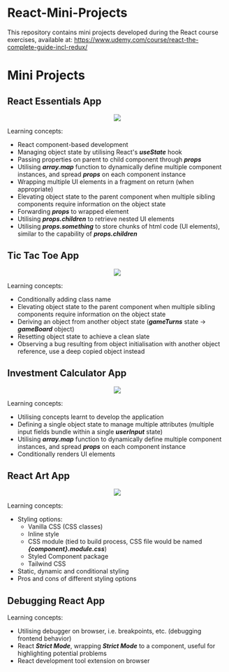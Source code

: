 # React-Mini-Projects
This repository contains mini projects developed during the React course exercises, available at: https://www.udemy.com/course/react-the-complete-guide-incl-redux/

# Mini Projects
## React Essentials App

<p align="center">
 <img src="https://github.com/leongjinghao/React-Mini-Projects/assets/73938217/1814a13d-e82f-4e62-b9a4-c16464181e25">
</p>

Learning concepts:
- React component-based development
- Managing object state by utilising React's **_useState_** hook
- Passing properties on parent to child component through **_props_**
- Utilising **_array.map_** function to dynamically define multiple component instances, and spread **_props_** on each component instance
- Wrapping multiple UI elements in a fragment on return (when appropriate)
- Elevating object state to the parent component when multiple sibling components require information on the object state
- Forwarding **_props_** to wrapped element
- Utilising **_props.children_** to retrieve nested UI elements
- Utilising **_props.something_** to store chunks of html code (UI elements), similar to the capability of **_props.children_**

## Tic Tac Toe App

<p align="center">
 <img src="https://github.com/leongjinghao/React-Mini-Projects/assets/73938217/fbbbed05-42e3-490f-98d2-ee10084776bf">
</p>

Learning concepts:
- Conditionally adding class name
- Elevating object state to the parent component when multiple sibling components require information on the object state
- Deriving an object from another object state (**_gameTurns_** state -> **_gameBoard_** object)
- Resetting object state to achieve a clean slate
- Observing a bug resulting from object initialisation with another object reference, use a deep copied object instead

## Investment Calculator App

<p align="center">
 <img src="https://github.com/leongjinghao/React-Mini-Projects/assets/73938217/f0235b6e-221e-4909-bdee-db2c6a5f7d50">
</p>

Learning concepts:
- Utilising concepts learnt to develop the application
- Defining a single object state to manage multiple attributes (multiple input fields bundle within a single **_userInput_** state)
- Utilising **_array.map_** function to dynamically define multiple component instances, and spread **_props_** on each component instance
- Conditionally renders UI elements

## React Art App

<p align="center">
 <img src="https://github.com/leongjinghao/React-Mini-Projects/assets/73938217/9f9e65cd-0d41-455f-8199-12c38beb2dbc">
</p>

Learning concepts:
- Styling options:
  - Vanilla CSS (CSS classes)
  - Inline style
  - CSS module (tied to build process, CSS file would be named **_{component}.module.css_**)
  - Styled Component package
  - Tailwind CSS
- Static, dynamic and conditional styling
- Pros and cons of different styling options

## Debugging React App

Learning concepts:
- Utilising debugger on browser, i.e. breakpoints, etc. (debugging frontend behavior)
- React **_Strict Mode_**, wrapping **_Strict Mode_** to a component, useful for highlighting potential problems
- React development tool extension on browser
